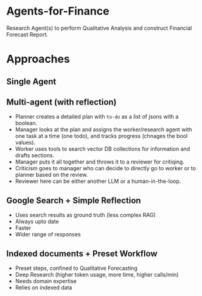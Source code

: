 # Agents-for-Finance

Research Agent(s) to perform Qualitative Analysis and construct Financial Forecast Report.

# Approaches

## Single Agent

## Multi-agent (with reflection)
- Planner creates a detailed plan with `to-do` as a list of jsons with a boolean.
- Manager looks at the plan and assigns the worker/research agent with one task at a time (one todo), and tracks progress (chnages the bool values).
- Worker uses tools to search vector DB collections for information and drafts sections.
- Manager puts it all together and throws it to a reviewer for critiqing.
- Criticism goes to manager who can decide to directly go to worker or to planner based on the review.
- Reviewer here can be either another LLM or a human-in-the-loop.

## Google Search + Simple Reflection
- Uses search results as ground truth (less complex RAG)
- Always upto date
- Faster
- Wider range of responses

## Indexed documents + Preset Workflow
- Preset steps, confined to Qualitative Forecasting
- Deep Research (higher token usage, more time, higher calls/min)
- Needs domain expertise
- Relies on indexed data
